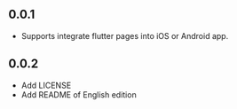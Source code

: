 ## 0.0.1

* Supports integrate flutter pages into iOS or Android app.

## 0.0.2

* Add LICENSE
* Add README of English edition